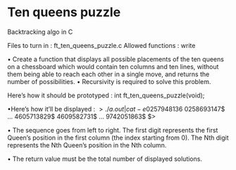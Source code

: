 # Ten queens puzzle
Backtracking algo in C

Files to turn in : ft_ten_queens_puzzle.c
Allowed functions : write

• Create a function that displays all possible placements of the ten queens on a
chessboard which would contain ten columns and ten lines, without them being
able to reach each other in a single move, and returns the number of possibilities.
• Recursivity is required to solve this problem.

Here’s how it should be prototyped :
int ft_ten_queens_puzzle(void);

•Here’s how it’ll be displayed :
$>./a.out | cat -e
0257948136$
0258693147$
...
4605713829$
4609582731$
...
9742051863$
$>

• The sequence goes from left to right. The first digit represents the first Queen’s
position in the first column (the index starting from 0). The Nth digit represents
the Nth Queen’s position in the Nth column.

• The return value must be the total number of displayed solutions.
